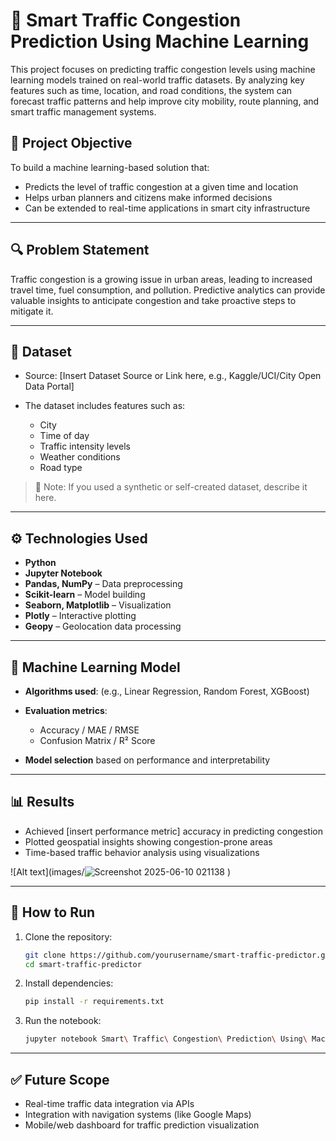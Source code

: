

# 🚦 Smart Traffic Congestion Prediction Using Machine Learning

This project focuses on predicting traffic congestion levels using machine learning models trained on real-world traffic datasets. By analyzing key features such as time, location, and road conditions, the system can forecast traffic patterns and help improve city mobility, route planning, and smart traffic management systems.

## 📌 Project Objective

To build a machine learning-based solution that:

* Predicts the level of traffic congestion at a given time and location
* Helps urban planners and citizens make informed decisions
* Can be extended to real-time applications in smart city infrastructure

---

## 🔍 Problem Statement

Traffic congestion is a growing issue in urban areas, leading to increased travel time, fuel consumption, and pollution. Predictive analytics can provide valuable insights to anticipate congestion and take proactive steps to mitigate it.

---

## 📁 Dataset

* Source: \[Insert Dataset Source or Link here, e.g., Kaggle/UCI/City Open Data Portal]
* The dataset includes features such as:

  * City
  * Time of day
  * Traffic intensity levels
  * Weather conditions
  * Road type

> 📌 Note: If you used a synthetic or self-created dataset, describe it here.

---

## ⚙️ Technologies Used

* **Python**
* **Jupyter Notebook**
* **Pandas, NumPy** – Data preprocessing
* **Scikit-learn** – Model building
* **Seaborn, Matplotlib** – Visualization
* **Plotly** – Interactive plotting
* **Geopy** – Geolocation data processing

---

## 🧠 Machine Learning Model

* **Algorithms used**: (e.g., Linear Regression, Random Forest, XGBoost)
* **Evaluation metrics**:

  * Accuracy / MAE / RMSE
  * Confusion Matrix / R² Score
* **Model selection** based on performance and interpretability

---

## 📊 Results

* Achieved \[insert performance metric] accuracy in predicting congestion
* Plotted geospatial insights showing congestion-prone areas
* Time-based traffic behavior analysis using visualizations

![Alt text](images/![Screenshot 2025-06-10 021138](https://github.com/user-attachments/assets/8432979b-f40d-49e3-8053-6080a506c545)
)

---

## 🚀 How to Run

1. Clone the repository:

   ```bash
   git clone https://github.com/yourusername/smart-traffic-predictor.git
   cd smart-traffic-predictor
   ```

2. Install dependencies:

   ```bash
   pip install -r requirements.txt
   ```

3. Run the notebook:

   ```bash
   jupyter notebook Smart\ Traffic\ Congestion\ Prediction\ Using\ Machine\ Learning.ipynb
   ```

---

## ✅ Future Scope

* Real-time traffic data integration via APIs
* Integration with navigation systems (like Google Maps)
* Mobile/web dashboard for traffic prediction visualization

